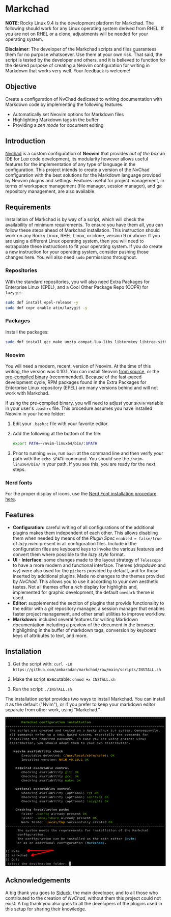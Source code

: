 # Markchad

**NOTE**: Rocky Linux 9.4 is the development platform for Markchad. The following should work for any Linux operating system derived from RHEL. If you are not on RHEL or a clone, adjustments will be needed for your operating system.

 **Disclaimer**: The developer of the Markchad scripts and files guarantees them for no purpose whatsoever. Use them at your own risk. That said, the script is tested by the developer and others, and it is believed to function for the desired purpose of creating a Neovim configuration for writing in Markdown that works very well. Your feedback is welcome!

## Objective

Create a configuration of NvChad dedicated to writing documentation with Markdown code by implementing the following features.

* Automatically set Neovim options for Markdown files
* Highlighting Markdown tags in the buffer
* Providing a *zen mode* for document editing

## Introduction

[Nvchad](https://nvchad.com/) is a custom configuration of **Neovim** that provides *out of the box* an IDE for *Lua* code development, its modularity however allows useful features for the implementation of any type of language in the configuration.
This project intends to create a version of the NvChad configuration with the best solutions for the Markdown language provided by Neovim plugins and settings.
Features useful for project management, in terms of workspace management (file manager, session manager), and *git* repository management, are also available.

## Requirements

Installation of Markchad is by way of a script, which will check the availability of minimum requirements. To ensure you have them all, you can follow these steps ahead of Markchad installation. This instruction should work on any Rocky Linux, RHEL Linux, or clone, version 9 or above. If you are using a different Linux operating system, then you will need to extrapolate these instructions to fit your operating system. If you *do* create a new instruction for your operating system, consider pushing those changes here. You will also need `sudo` permissions throughout.

### Repositories

With the standard repositories, you will also need Extra Packages for Enterprise Linux (EPEL), and a Cool Other Package Repo (COPR) for `lazygit`:

```bash
sudo dnf install epel-release -y
sudo dnf copr enable atim/lazygit -y
```

### Packages

Install the packages:

```bash
sudo dnf install gcc make unzip compat-lua-libs libtermkey libtree-sitter libvterm luajit luajit2.1-luv msgpack unibilium xsel ripgrep sqlite pandoc rsync curl lazygit
```

### Neovim

You will need a modern, recent, version of Neovim. At the time of this writing, the version was 0.10.1. You can install Neovim [from source](https://github.com/neovim/neovim/blob/master/BUILD.md), or the [pre-compiled binary](https://github.com/neovim/neovim/releases/tag/v0.10.1) (recommended). Because of the fast-paced development cycle, RPM packages found in the Extra Packages for Enterprise Linux repository (EPEL) are many versions behind and will not work with Markchad.

If using the pre-compiled binary, you will need to adjust your `$PATH` variable in your user's `.bashrc` file. This procedure assumes you have installed Neovim in your home folder:

1. Edit your `.bashrc` file with your favorite editor.

2. Add the following at the bottom of the file:

    ```bash
    export PATH=~/nvim-linux64/bin/:$PATH
    ```

3. Prior to running `nvim`, run `bash` at the command line and then verify your path with the `echo $PATH` command. You should see the `/nvim-linux64/bin/` in your path. If you see this, you are ready for the next steps.

### Nerd fonts

For the proper display of icons, use the [Nerd Font installation procedure here](https://docs.rockylinux.org/books/nvchad/nerd_fonts/).

## Features

* **Configuration:** careful writing of all configurations of the additional plugins makes them independent of each other. This allows disabling them when needed by means of the *Plugin Spec* `enabled = false/true` of *lazy.nvim* present in all configuration files. Include in the configuration files are keyboard keys to invoke the various features and convert them where possible to the *lazy style* format.
* **UI - Interface:** some changes made to the layout strategy of `Telescope` to have a more modern and functional interface. Themes (*dropdown* and *ivy*) were also used for the `pickers` provided by default, and for those inserted by additional plugins.
Made no changes to the themes provided by *NvChad*. This allows you to use it according to your own aesthetic tastes. Not all themes offer a *rich* display for highlights and, implemented for graphic development, the default `onedark` theme is used.
* **Editor:** supplemented the section of plugins that provide functionality to the editor with a *git* repository manager, a session manager that enables faster project management, and other small utilities to improve workflow.
* **Markdown:** included several features for writing Markdown documentation including a preview of the document in the browser, highlighting in the buffer of markdown tags, conversion by keyboard keys of attributes to text, and more.

## Installation

1. Get the script with:
    `curl -LO https://github.com/ambaradan/markchad/raw/main/scripts/INSTALL.sh`

2. Make the script executable:
    `chmod +x INSTALL.sh`

3. Run the script:
    `./INSTALL.sh`

The installation script provides two ways to install Markchad. You can install it as the default ("Nvim"), or if you prefer to keep your markdown editor separate from other work, using "Markchad."

![markchad_install](/images/markchad_install.png)

## Acknowledgements

A big thank you goes to [Siduck](https://github.com/siduck), the main developer, and to all those who contributed to the creation of *NvChad*, without them this project could not exist.
A big thank you also goes to all the developers of the plugins used in this setup for sharing their knowledge.
